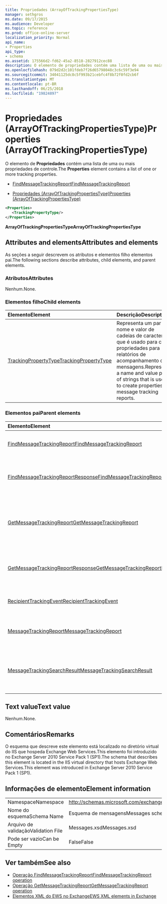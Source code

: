 ```yaml
---
title: Propriedades (ArrayOfTrackingPropertiesType)
manager: sethgros
ms.date: 09/17/2015
ms.audience: Developer
ms.topic: reference
ms.prod: office-online-server
localization_priority: Normal
api_name:
- Properties
api_type:
- schema
ms.assetid: 175566d2-fd62-45a2-8518-2827912cec88
description: O elemento de propriedades contém uma lista de uma ou mais propriedades de controle.
ms.openlocfilehash: 079d2d2c101fdeb7f26d65798048c3c6c59f3e94
ms.sourcegitcommit: 34041125dc8c5f993b21cebfc4f8b72f0fd2cb6f
ms.translationtype: MT
ms.contentlocale: pt-BR
ms.lasthandoff: 06/25/2018
ms.locfileid: "19824897"
---
```

# <a name="properties-arrayoftrackingpropertiestype"></a><span data-ttu-id="66b8f-103">Propriedades (ArrayOfTrackingPropertiesType)</span><span class="sxs-lookup"><span data-stu-id="66b8f-103">Properties (ArrayOfTrackingPropertiesType)</span></span>

<span data-ttu-id="66b8f-104">O elemento de **Propriedades** contém uma lista de uma ou mais propriedades de controle.</span><span class="sxs-lookup"><span data-stu-id="66b8f-104">The **Properties** element contains a list of one or more tracking properties.</span></span> 
  
- [<span data-ttu-id="66b8f-105">FindMessageTrackingReport</span><span class="sxs-lookup"><span data-stu-id="66b8f-105">FindMessageTrackingReport</span></span>](findmessagetrackingreport.md)
  
- [<span data-ttu-id="66b8f-106">Propriedades (ArrayOfTrackingPropertiesType)</span><span class="sxs-lookup"><span data-stu-id="66b8f-106">Properties (ArrayOfTrackingPropertiesType)</span></span>](properties-arrayoftrackingpropertiestype.md)
  
```xml
<Properties>
   <TrackingPropertyType/>
</Properties>
```

<span data-ttu-id="66b8f-107">**ArrayOfTrackingPropertiesType**</span><span class="sxs-lookup"><span data-stu-id="66b8f-107">**ArrayOfTrackingPropertiesType**</span></span>

## <a name="attributes-and-elements"></a><span data-ttu-id="66b8f-108">Attributes and elements</span><span class="sxs-lookup"><span data-stu-id="66b8f-108">Attributes and elements</span></span>

<span data-ttu-id="66b8f-109">As seções a seguir descrevem os atributos e elementos filho elementos pai.</span><span class="sxs-lookup"><span data-stu-id="66b8f-109">The following sections describe attributes, child elements, and parent elements.</span></span>
  
### <a name="attributes"></a><span data-ttu-id="66b8f-110">Atributos</span><span class="sxs-lookup"><span data-stu-id="66b8f-110">Attributes</span></span>

<span data-ttu-id="66b8f-111">Nenhum.</span><span class="sxs-lookup"><span data-stu-id="66b8f-111">None.</span></span>
  
### <a name="child-elements"></a><span data-ttu-id="66b8f-112">Elementos filho</span><span class="sxs-lookup"><span data-stu-id="66b8f-112">Child elements</span></span>

|<span data-ttu-id="66b8f-113">**Elemento**</span><span class="sxs-lookup"><span data-stu-id="66b8f-113">**Element**</span></span>|<span data-ttu-id="66b8f-114">**Descrição**</span><span class="sxs-lookup"><span data-stu-id="66b8f-114">**Description**</span></span>|
|:-----|:-----|
|[<span data-ttu-id="66b8f-115">TrackingPropertyType</span><span class="sxs-lookup"><span data-stu-id="66b8f-115">TrackingPropertyType</span></span>](trackingpropertytype.md) <br/> |<span data-ttu-id="66b8f-116">Representa um par de nome e valor de cadeias de caracteres que é usado para criar propriedades para relatórios de acompanhamento de mensagens.</span><span class="sxs-lookup"><span data-stu-id="66b8f-116">Represents a name and value pair of strings that is used to create properties for message tracking reports.</span></span>  <br/> |
   
### <a name="parent-elements"></a><span data-ttu-id="66b8f-117">Elementos pai</span><span class="sxs-lookup"><span data-stu-id="66b8f-117">Parent elements</span></span>

|<span data-ttu-id="66b8f-118">**Elemento**</span><span class="sxs-lookup"><span data-stu-id="66b8f-118">**Element**</span></span>|<span data-ttu-id="66b8f-119">**Descrição**</span><span class="sxs-lookup"><span data-stu-id="66b8f-119">**Description**</span></span>|
|:-----|:-----|
|[<span data-ttu-id="66b8f-120">FindMessageTrackingReport</span><span class="sxs-lookup"><span data-stu-id="66b8f-120">FindMessageTrackingReport</span></span>](findmessagetrackingreport.md) <br/> |<span data-ttu-id="66b8f-121">Especifica os critérios para os tipos de mensagens para encontrar.</span><span class="sxs-lookup"><span data-stu-id="66b8f-121">Specifies criteria for the types of messages to find.</span></span>  <br/> |
|[<span data-ttu-id="66b8f-122">FindMessageTrackingReportResponse</span><span class="sxs-lookup"><span data-stu-id="66b8f-122">FindMessageTrackingReportResponse</span></span>](findmessagetrackingreportresponse.md) <br/> |<span data-ttu-id="66b8f-123">Contém o status e o resultado de uma única solicitação de [operação FindMessageTrackingReport](findmessagetrackingreport-operation.md) .</span><span class="sxs-lookup"><span data-stu-id="66b8f-123">Contains the status and result of a single [FindMessageTrackingReport operation](findmessagetrackingreport-operation.md) request.</span></span>  <br/> |
|[<span data-ttu-id="66b8f-124">GetMessageTrackingReport</span><span class="sxs-lookup"><span data-stu-id="66b8f-124">GetMessageTrackingReport</span></span>](getmessagetrackingreport.md) <br/> |<span data-ttu-id="66b8f-125">Contém a solicitação para a [operação GetMessageTrackingReport](getmessagetrackingreport-operation.md) recuperar a mensagem completa relatório de rastreamento para a ID especificada.</span><span class="sxs-lookup"><span data-stu-id="66b8f-125">Contains the request for the [GetMessageTrackingReport operation](getmessagetrackingreport-operation.md) to retrieve the full message tracking report for the specified ID.</span></span>  <br/> |
|[<span data-ttu-id="66b8f-126">GetMessageTrackingReportResponse</span><span class="sxs-lookup"><span data-stu-id="66b8f-126">GetMessageTrackingReportResponse</span></span>](getmessagetrackingreportresponse.md) <br/> |<span data-ttu-id="66b8f-127">Contém o resultado de uma única solicitação de [operação GetMessageTrackingReport](getmessagetrackingreport-operation.md) .</span><span class="sxs-lookup"><span data-stu-id="66b8f-127">Contains the result of a single [GetMessageTrackingReport operation](getmessagetrackingreport-operation.md) request.</span></span>  <br/> |
|[<span data-ttu-id="66b8f-128">RecipientTrackingEvent</span><span class="sxs-lookup"><span data-stu-id="66b8f-128">RecipientTrackingEvent</span></span>](recipienttrackingevent.md) <br/> |<span data-ttu-id="66b8f-129">Contém informações para um único evento de um destinatário.</span><span class="sxs-lookup"><span data-stu-id="66b8f-129">Contains information for a single event for a recipient.</span></span>  <br/> |
|[<span data-ttu-id="66b8f-130">MessageTrackingReport</span><span class="sxs-lookup"><span data-stu-id="66b8f-130">MessageTrackingReport</span></span>](messagetrackingreport.md) <br/> |<span data-ttu-id="66b8f-131">Contém uma única mensagem retornada em uma [operação de GetMessageTrackingReport](getmessagetrackingreport-operation.md).</span><span class="sxs-lookup"><span data-stu-id="66b8f-131">Contains a single message that is returned in a [GetMessageTrackingReport operation](getmessagetrackingreport-operation.md).</span></span>  <br/> |
|[<span data-ttu-id="66b8f-132">MessageTrackingSearchResult</span><span class="sxs-lookup"><span data-stu-id="66b8f-132">MessageTrackingSearchResult</span></span>](messagetrackingsearchresult.md) <br/> |<span data-ttu-id="66b8f-133">Contém um resultado de mensagem única de um elemento [FindMessageTrackingReportResponse](findmessagetrackingreportresponse.md) .</span><span class="sxs-lookup"><span data-stu-id="66b8f-133">Contains a single message result for a [FindMessageTrackingReportResponse](findmessagetrackingreportresponse.md) element.</span></span>  <br/> |
   
## <a name="text-value"></a><span data-ttu-id="66b8f-134">Text value</span><span class="sxs-lookup"><span data-stu-id="66b8f-134">Text value</span></span>

<span data-ttu-id="66b8f-135">Nenhum.</span><span class="sxs-lookup"><span data-stu-id="66b8f-135">None.</span></span>
  
## <a name="remarks"></a><span data-ttu-id="66b8f-136">Comentários</span><span class="sxs-lookup"><span data-stu-id="66b8f-136">Remarks</span></span>

<span data-ttu-id="66b8f-137">O esquema que descreve este elemento está localizado no diretório virtual do IIS que hospeda Exchange Web Services.This elemento foi introduzido no Exchange Server 2010 Service Pack 1 (SP1).</span><span class="sxs-lookup"><span data-stu-id="66b8f-137">The schema that describes this element is located in the IIS virtual directory that hosts Exchange Web Services.This element was introduced in Exchange Server 2010 Service Pack 1 (SP1).</span></span>
  
## <a name="element-information"></a><span data-ttu-id="66b8f-138">Informações de elemento</span><span class="sxs-lookup"><span data-stu-id="66b8f-138">Element information</span></span>

|||
|:-----|:-----|
|<span data-ttu-id="66b8f-139">Namespace</span><span class="sxs-lookup"><span data-stu-id="66b8f-139">Namespace</span></span>  <br/> |http://schemas.microsoft.com/exchange/services/2006/messages  <br/> |
|<span data-ttu-id="66b8f-140">Nome do esquema</span><span class="sxs-lookup"><span data-stu-id="66b8f-140">Schema Name</span></span>  <br/> |<span data-ttu-id="66b8f-141">Esquema de mensagens</span><span class="sxs-lookup"><span data-stu-id="66b8f-141">Messages schema</span></span>  <br/> |
|<span data-ttu-id="66b8f-142">Arquivo de validação</span><span class="sxs-lookup"><span data-stu-id="66b8f-142">Validation File</span></span>  <br/> |<span data-ttu-id="66b8f-143">Messages.xsd</span><span class="sxs-lookup"><span data-stu-id="66b8f-143">Messages.xsd</span></span>  <br/> |
|<span data-ttu-id="66b8f-144">Pode ser vazio</span><span class="sxs-lookup"><span data-stu-id="66b8f-144">Can be Empty</span></span>  <br/> |<span data-ttu-id="66b8f-145">False</span><span class="sxs-lookup"><span data-stu-id="66b8f-145">False</span></span>  <br/> |
   
## <a name="see-also"></a><span data-ttu-id="66b8f-146">Ver também</span><span class="sxs-lookup"><span data-stu-id="66b8f-146">See also</span></span>

- [<span data-ttu-id="66b8f-147">Operação FindMessageTrackingReport</span><span class="sxs-lookup"><span data-stu-id="66b8f-147">FindMessageTrackingReport operation</span></span>](findmessagetrackingreport-operation.md)
- [<span data-ttu-id="66b8f-148">Operação GetMessageTrackingReport</span><span class="sxs-lookup"><span data-stu-id="66b8f-148">GetMessageTrackingReport operation</span></span>](getmessagetrackingreport-operation.md)
- [<span data-ttu-id="66b8f-149">Elementos XML do EWS no Exchange</span><span class="sxs-lookup"><span data-stu-id="66b8f-149">EWS XML elements in Exchange</span></span>](ews-xml-elements-in-exchange.md)

